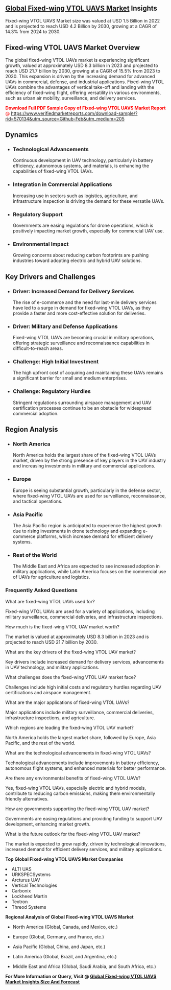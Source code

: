 <h2><a href="https://www.verifiedmarketreports.com/download-sample/?rid=570134&amp;utm_source=Github&amp;utm_medium=205" target="_blank">Global Fixed-wing VTOL UAVS Market</a> Insights</h2><p>Fixed-wing VTOL UAVS Market size was valued at USD 1.5 Billion in 2022 and is projected to reach USD 4.2 Billion by 2030, growing at a CAGR of 14.3% from 2024 to 2030.</p><p> <h2>Fixed-wing VTOL UAVS Market Overview</h2> <p>The global fixed-wing VTOL UAVs market is experiencing significant growth, valued at approximately USD 8.3 billion in 2023 and projected to reach USD 21.7 billion by 2030, growing at a CAGR of 15.5% from 2023 to 2030. This expansion is driven by the increasing demand for advanced UAVs in commercial, defense, and industrial applications. Fixed-wing VTOL UAVs combine the advantages of vertical take-off and landing with the efficiency of fixed-wing flight, offering versatility in various environments, such as urban air mobility, surveillance, and delivery services.</p> <p><p><span class=""><span style="color: #ff0000;"><strong>Download Full PDF Sample Copy of Fixed-wing VTOL UAVS Market Report</strong> @ </span><a href="https://www.verifiedmarketreports.com/download-sample/?rid=570134&amp;utm_source=Github-Feb&amp;utm_medium=205" target="_blank">https://www.verifiedmarketreports.com/download-sample/?rid=570134&amp;utm_source=Github-Feb&amp;utm_medium=205</a></span></p></p> <h2>Dynamics</h2> <ul> <li><h3>Technological Advancements</h3> Continuous development in UAV technology, particularly in battery efficiency, autonomous systems, and materials, is enhancing the capabilities of fixed-wing VTOL UAVs.</li> <li><h3>Integration in Commercial Applications</h3> Increasing use in sectors such as logistics, agriculture, and infrastructure inspection is driving the demand for these versatile UAVs.</li> <li><h3>Regulatory Support</h3> Governments are easing regulations for drone operations, which is positively impacting market growth, especially for commercial UAV use.</li> <li><h3>Environmental Impact</h3> Growing concerns about reducing carbon footprints are pushing industries toward adopting electric and hybrid UAV solutions.</li> </ul> <h2>Key Drivers and Challenges</h2> <ul> <li><h3>Driver: Increased Demand for Delivery Services</h3> The rise of e-commerce and the need for last-mile delivery services have led to a surge in demand for fixed-wing VTOL UAVs, as they provide a faster and more cost-effective solution for deliveries.</li> <li><h3>Driver: Military and Defense Applications</h3> Fixed-wing VTOL UAVs are becoming crucial in military operations, offering strategic surveillance and reconnaissance capabilities in difficult-to-reach areas.</li> <li><h3>Challenge: High Initial Investment</h3> The high upfront cost of acquiring and maintaining these UAVs remains a significant barrier for small and medium enterprises.</li> <li><h3>Challenge: Regulatory Hurdles</h3> Stringent regulations surrounding airspace management and UAV certification processes continue to be an obstacle for widespread commercial adoption.</li> </ul> <h2>Region Analysis</h2> <ul> <li><h3>North America</h3> North America holds the largest share of the fixed-wing VTOL UAVs market, driven by the strong presence of key players in the UAV industry and increasing investments in military and commercial applications.</li> <li><h3>Europe</h3> Europe is seeing substantial growth, particularly in the defense sector, where fixed-wing VTOL UAVs are used for surveillance, reconnaissance, and tactical operations.</li> <li><h3>Asia Pacific</h3> The Asia Pacific region is anticipated to experience the highest growth due to rising investments in drone technology and expanding e-commerce platforms, which increase demand for efficient delivery systems.</li> <li><h3>Rest of the World</h3> The Middle East and Africa are expected to see increased adoption in military applications, while Latin America focuses on the commercial use of UAVs for agriculture and logistics.</li> </ul> <h3>Frequently Asked Questions</h3> <p>What are fixed-wing VTOL UAVs used for?</p> <p>Fixed-wing VTOL UAVs are used for a variety of applications, including military surveillance, commercial deliveries, and infrastructure inspections.</p> <p>How much is the fixed-wing VTOL UAV market worth?</p> <p>The market is valued at approximately USD 8.3 billion in 2023 and is projected to reach USD 21.7 billion by 2030.</p> <p>What are the key drivers of the fixed-wing VTOL UAV market?</p> <p>Key drivers include increased demand for delivery services, advancements in UAV technology, and military applications.</p> <p>What challenges does the fixed-wing VTOL UAV market face?</p> <p>Challenges include high initial costs and regulatory hurdles regarding UAV certifications and airspace management.</p> <p>What are the major applications of fixed-wing VTOL UAVs?</p> <p>Major applications include military surveillance, commercial deliveries, infrastructure inspections, and agriculture.</p> <p>Which regions are leading the fixed-wing VTOL UAV market?</p> <p>North America holds the largest market share, followed by Europe, Asia Pacific, and the rest of the world.</p> <p>What are the technological advancements in fixed-wing VTOL UAVs?</p> <p>Technological advancements include improvements in battery efficiency, autonomous flight systems, and enhanced materials for better performance.</p> <p>Are there any environmental benefits of fixed-wing VTOL UAVs?</p> <p>Yes, fixed-wing VTOL UAVs, especially electric and hybrid models, contribute to reducing carbon emissions, making them environmentally friendly alternatives.</p> <p>How are governments supporting the fixed-wing VTOL UAV market?</p> <p>Governments are easing regulations and providing funding to support UAV development, enhancing market growth.</p> <p>What is the future outlook for the fixed-wing VTOL UAV market?</p> <p>The market is expected to grow rapidly, driven by technological innovations, increased demand for efficient delivery services, and military applications.</p> </p><p><strong>Top Global Fixed-wing VTOL UAVS Market Companies</strong></p><div data-test-id=""><p><li>ALTI UAS</li><li> URKSPECSystems</li><li> Arcturus UAV</li><li> Vertical Technologies</li><li> Carbonix</li><li> Lockheed Martin</li><li> Textron</li><li> Threod Systems</li></p><div><strong>Regional Analysis of&nbsp;Global Fixed-wing VTOL UAVS Market</strong></div><ul><li dir="ltr"><p dir="ltr">North America&nbsp;(Global, Canada, and Mexico, etc.)</p></li><li dir="ltr"><p dir="ltr">Europe (Global, Germany, and France, etc.)</p></li><li dir="ltr"><p dir="ltr">Asia Pacific&nbsp;(Global, China, and Japan, etc.)</p></li><li dir="ltr"><p dir="ltr">Latin America&nbsp;(Global, Brazil, and Argentina, etc.)</p></li><li dir="ltr">Middle East and Africa&nbsp;(Global, Saudi Arabia, and South Africa, etc.)</li></ul><p><strong>For More Information or Query, Visit @&nbsp;</strong><strong><a href="https://www.verifiedmarketreports.com/product/fixed-wing-vtol-uavs-market/?utm_source=Github&amp;utm_medium=205" target="_blank">Global Fixed-wing VTOL UAVS Market Insights Size And Forecast</a></strong></p></div>
